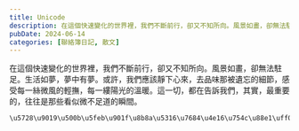 ```yaml
---
title: Unicode
description: 在這個快速變化的世界裡，我們不斷前行，卻又不知所向。風景如畫，卻無法駐足。生活如夢，夢中有夢。或許，我們應該靜下心來，去品味那被遺忘的細節，感受每一絲微風的輕撫，每一縷陽光的溫暖。這一切，都在告訴我們……
pubDate: 2024-06-14
categories: [聯絡簿日記, 散文]
---
```


在這個快速變化的世界裡，我們不斷前行，卻又不知所向。風景如畫，卻無法駐足。生活如夢，夢中有夢。或許，我們應該靜下心來，去品味那被遺忘的細節，感受每一絲微風的輕撫，每一縷陽光的溫暖。這一切，都在告訴我們，其實，最重要的，往往是那些看似微不足道的瞬間。

```text
\u5728\u9019\u500b\u5feb\u901f\u8b8a\u5316\u7684\u4e16\u754c\u88e1\uff0c\u6211\u5011\u4e0d\u65b7\u524d\u884c\uff0c\u537b\u53c8\u4e0d\u77e5\u6240\u5411\u3002\u98a8\u666f\u5982\u756b\uff0c\u537b\u7121\u6cd5\u99d0\u8db3\u3002\u751f\u6d3b\u5982\u5922\uff0c\u5922\u4e2d\u6709\u5922\u3002\u6216\u8a31\uff0c\u6211\u5011\u61c9\u8a72\u975c\u4e0b\u5fc3\u4f86\uff0c\u53bb\u54c1\u5690\u90a3\u88ab\u907a\u5fd8\u7684\u7d30\u7bc0\uff0c\u611f\u53d7\u6bcf\u4e00\u7d72\u5fae\u98a8\u7684\u8f15\u64ab\uff0c\u6bcf\u4e00\u7e37\u967d\u5149\u7684\u6eab\u6696\u3002\u9019\u4e00\u5207\uff0c\u90fd\u5728\u544a\u8a34\u6211\u5011\uff0c\u5176\u5be6\uff0c\u6700\u91cd\u8981\u7684\uff0c\u5f80\u5f80\u662f\u90a3\u4e9b\u770b\u4f3c\u5fae\u4e0d\u8db3\u9053\u7684\u77ac\u9593\u3002
```
